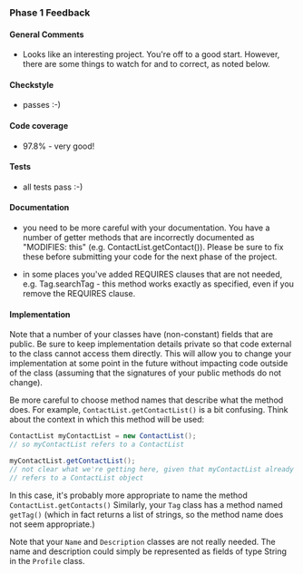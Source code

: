 ### Phase 1 Feedback

#### General Comments
- Looks like an interesting project.  You're off to a good start.
However, there are some things to watch for and to correct, as noted below.

#### Checkstyle
- passes :-) 

#### Code coverage
- 97.8% - very good!

#### Tests
- all tests pass :-)


#### Documentation
- you need to be more careful with your documentation.  You have a number
of getter methods that are incorrectly documented as "MODIFIES: this"
(e.g. ContactList.getContact()). Please be sure to fix these before submitting your code for the next
phase of the project. 

- in some places you've added REQUIRES clauses that are not needed, 
e.g. Tag.searchTag - this method works exactly as specified, even if
you remove the REQUIRES clause.   


#### Implementation
Note that a number of your classes have (non-constant) fields that are public.
Be sure to keep implementation details private so that code external to the
class cannot access them directly.  This will allow you to change your
implementation at some point in the future without impacting code outside
of the class (assuming that the signatures of your public methods do not
change).

Be more careful to choose method names that describe what the method
 does.  For example, `ContactList.getContactList()` is a bit confusing.  Think about
the context in which this method will be used:

```java
ContactList myContactList = new ContactList();
// so myContactList refers to a ContactList

myContactList.getContactList();  
// not clear what we're getting here, given that myContactList already
// refers to a ContactList object
```

In this case, it's probably more appropriate to name the method
`ContactList.getContacts()`  Similarly, your `Tag` class has a method 
named `getTag()` (which in fact returns a list of strings, so the 
method name does not seem appropriate.)
       
Note that your `Name` and `Description` classes are not really needed. 
The name and description could simply be represented as fields of type
String in the `Profile` class.  


                         